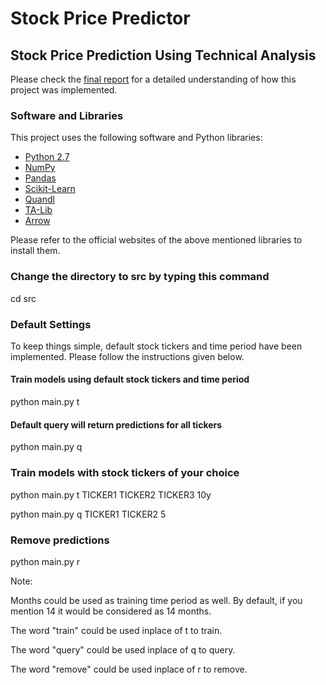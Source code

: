 # Stock Price Predictor

## Stock Price Prediction Using Technical Analysis

Please check the [final report](https://github.com/aswinramani/MLND-Capstone/blob/master/documents/final_report.ipynb) for a detailed understanding of how this project was implemented. 

### Software and Libraries
This project uses the following software and Python libraries:

- [Python 2.7](https://www.python.org/download/releases/2.7/)
- [NumPy](http://www.numpy.org/)
- [Pandas](http://pandas.pydata.org/)
- [Scikit-Learn](http://scikit-learn.org/stable/)
- [Quandl](https://docs.quandl.com/)
- [TA-Lib](https://mrjbq7.github.io/ta-lib/)
- [Arrow](http://arrow.readthedocs.io/)

Please refer to the official websites of the above mentioned libraries to install them.

### Change the directory to src by typing this command
cd src

### Default Settings

To keep things simple, default stock tickers and time period have been implemented. Please follow the instructions given below.

#### Train models using default stock tickers and time period 
python main.py t 
#### Default query will return predictions for all tickers 
python main.py q

### Train models with stock tickers of your choice

python main.py t TICKER1 TICKER2 TICKER3 10y

python main.py q TICKER1 TICKER2 5

### Remove predictions

python main.py r

Note:

Months could be used as training time period as well. By default, if you mention 14 it would be considered as 14 months. 

The word "train" could be used inplace of t to train.

The word "query" could be used inplace of q to query.

The word "remove" could be used inplace of r to remove.



